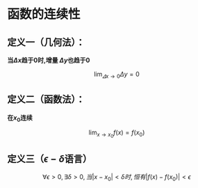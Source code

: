 # 函数的连续性
## 定义一（几何法）：
**当$\displaystyle\Delta x$趋于0时,增量 $\displaystyle\Delta y$也趋于0**

$${\lim_{\varDelta x\to 0}\Delta y=0}$$

## 定义二（函数法）：
**在$\displaystyle x_0$连续**

$$\lim_{x \to x_0}f(x)=f(x_0)$$

## 定义三（$\epsilon - \delta$语言）
$$\displaystyle\forall \epsilon>0,\exists\delta>0,  当|x-x_0|<\delta 时,恒有|f(x)-f(x_0)|<\epsilon$$